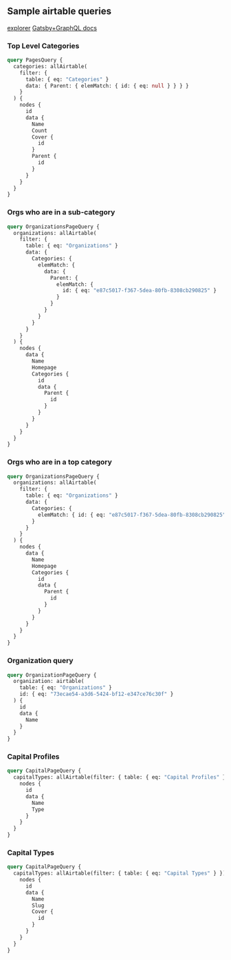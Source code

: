 ## Sample airtable queries

[explorer](http://localhost:8000/__graphQl)
[Gatsby+GraphQL docs](https://www.gatsbyjs.org/docs/graphql-reference/)

### Top Level Categories

```graphql
query PagesQuery {
  categories: allAirtable(
    filter: {
      table: { eq: "Categories" }
      data: { Parent: { elemMatch: { id: { eq: null } } } }
    }
  ) {
    nodes {
      id
      data {
        Name
        Count
        Cover {
          id
        }
        Parent {
          id
        }
      }
    }
  }
}
```

### Orgs who are in a sub-category

```graphql
query OrganizationsPageQuery {
  organizations: allAirtable(
    filter: {
      table: { eq: "Organizations" }
      data: {
        Categories: {
          elemMatch: {
            data: {
              Parent: {
                elemMatch: {
                  id: { eq: "e87c5017-f367-5dea-80fb-8308cb290825" }
                }
              }
            }
          }
        }
      }
    }
  ) {
    nodes {
      data {
        Name
        Homepage
        Categories {
          id
          data {
            Parent {
              id
            }
          }
        }
      }
    }
  }
}
```

### Orgs who are in a top category

```graphql
query OrganizationsPageQuery {
  organizations: allAirtable(
    filter: {
      table: { eq: "Organizations" }
      data: {
        Categories: {
          elemMatch: { id: { eq: "e87c5017-f367-5dea-80fb-8308cb290825" } }
        }
      }
    }
  ) {
    nodes {
      data {
        Name
        Homepage
        Categories {
          id
          data {
            Parent {
              id
            }
          }
        }
      }
    }
  }
}
```

### Organization query

```graphql
query OrganizationPageQuery {
  organization: airtable(
    table: { eq: "Organizations" }
    id: { eq: "73ecae54-a3d6-5424-bf12-e347ce76c30f" }
  ) {
    id
    data {
      Name
    }
  }
}
```

### Capital Profiles

```graphql
query CapitalPageQuery {
  capitalTypes: allAirtable(filter: { table: { eq: "Capital Profiles" } }) {
    nodes {
      id
      data {
        Name
        Type
      }
    }
  }
}
```

### Capital Types

```graphql
query CapitalPageQuery {
  capitalTypes: allAirtable(filter: { table: { eq: "Capital Types" } }) {
    nodes {
      id
      data {
        Name
        Slug
        Cover {
          id
        }
      }
    }
  }
}
```
